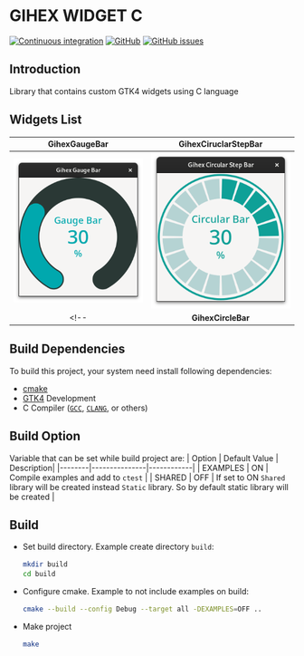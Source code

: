 
# GIHEX WIDGET C

[![Continuous integration](https://github.com/yogiastawan/gihex-widget-c/actions/workflows/cmake-single-platform.yml/badge.svg)](https://github.com/yogiastawan/gihex-widget-c)
[![GitHub](https://img.shields.io/github/license/yogiastawan/gihex-widget-c)](https://github.com/yogiastawan/gihex-widget-c/blob/main/LICENSE)
[![GitHub issues](https://img.shields.io/github/issues/yogiastawan/gihex-widget-c)](https://github.com/yogiastawan/gihex-widget-c/issues)

## Introduction

Library that contains custom GTK4 widgets using C language

## Widgets List
  
| **GihexGaugeBar** | **GihexCiruclarStepBar** |
|:-----------------:|:----------------------:|
| ![Gihex Gauge Bar](screenshoot/gihex_gauge_bar.png) | ![Gihex Circular Step Bar](screenshoot/gihex_circular_step_bar.png) |
<!-- | **GihexCircleBar** | -->
  

   

## Build Dependencies

To build this project, your system need install following dependencies:
- [cmake](https://cmake.org/)
- [GTK4](https://www.gtk.org) Development
- C Compiler ([`GCC`](https://gcc.gnu.org/), [`CLANG`](https://clang.llvm.org/), or others)

## Build Option
Variable that can be set while build project are:
| Option | Default Value | Description|
|--------|---------------|------------|
|  EXAMPLES | ON | Compile examples and add to `ctest` |
| SHARED | OFF | If set to ON `Shared` library will be created instead `Static` library. So by default static library will be created |

## Build
- Set build directory. Example create directory `build`:
  ```sh
  mkdir build
  cd build
  ```
- Configure cmake. Example to not include examples on build:
  ```sh
  cmake --build --config Debug --target all -DEXAMPLES=OFF ..
  ```
- Make project
  ```sh
  make
  ```